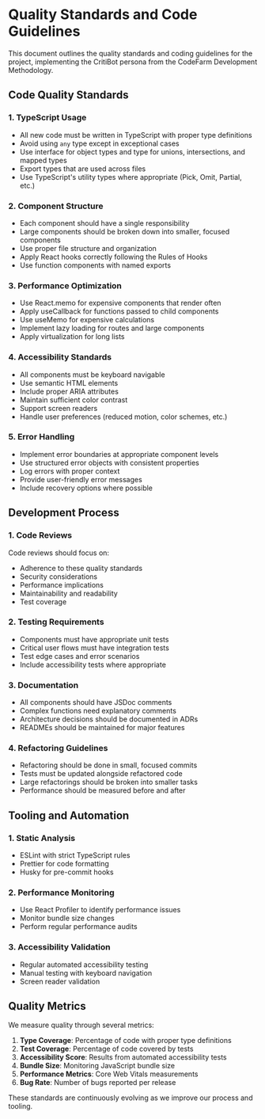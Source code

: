 
# Quality Standards and Code Guidelines

This document outlines the quality standards and coding guidelines for the project, implementing the CritiBot persona from the CodeFarm Development Methodology.

## Code Quality Standards

### 1. TypeScript Usage

- All new code must be written in TypeScript with proper type definitions
- Avoid using `any` type except in exceptional cases
- Use interface for object types and type for unions, intersections, and mapped types
- Export types that are used across files
- Use TypeScript's utility types where appropriate (Pick, Omit, Partial, etc.)

### 2. Component Structure

- Each component should have a single responsibility
- Large components should be broken down into smaller, focused components
- Use proper file structure and organization
- Apply React hooks correctly following the Rules of Hooks
- Use function components with named exports

### 3. Performance Optimization

- Use React.memo for expensive components that render often
- Apply useCallback for functions passed to child components
- Use useMemo for expensive calculations
- Implement lazy loading for routes and large components
- Apply virtualization for long lists

### 4. Accessibility Standards

- All components must be keyboard navigable
- Use semantic HTML elements
- Include proper ARIA attributes
- Maintain sufficient color contrast
- Support screen readers
- Handle user preferences (reduced motion, color schemes, etc.)

### 5. Error Handling

- Implement error boundaries at appropriate component levels
- Use structured error objects with consistent properties
- Log errors with proper context
- Provide user-friendly error messages
- Include recovery options where possible

## Development Process

### 1. Code Reviews

Code reviews should focus on:
- Adherence to these quality standards
- Security considerations
- Performance implications
- Maintainability and readability
- Test coverage

### 2. Testing Requirements

- Components must have appropriate unit tests
- Critical user flows must have integration tests
- Test edge cases and error scenarios
- Include accessibility tests where appropriate

### 3. Documentation

- All components should have JSDoc comments
- Complex functions need explanatory comments
- Architecture decisions should be documented in ADRs
- READMEs should be maintained for major features

### 4. Refactoring Guidelines

- Refactoring should be done in small, focused commits
- Tests must be updated alongside refactored code
- Large refactorings should be broken into smaller tasks
- Performance should be measured before and after

## Tooling and Automation

### 1. Static Analysis

- ESLint with strict TypeScript rules
- Prettier for code formatting
- Husky for pre-commit hooks

### 2. Performance Monitoring

- Use React Profiler to identify performance issues
- Monitor bundle size changes
- Perform regular performance audits

### 3. Accessibility Validation

- Regular automated accessibility testing
- Manual testing with keyboard navigation
- Screen reader validation

## Quality Metrics

We measure quality through several metrics:

1. **Type Coverage**: Percentage of code with proper type definitions
2. **Test Coverage**: Percentage of code covered by tests
3. **Accessibility Score**: Results from automated accessibility tests
4. **Bundle Size**: Monitoring JavaScript bundle size
5. **Performance Metrics**: Core Web Vitals measurements
6. **Bug Rate**: Number of bugs reported per release

These standards are continuously evolving as we improve our process and tooling.
